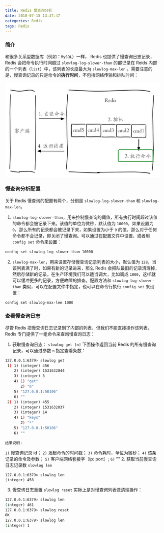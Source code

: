 ```yaml
---
title: Redis 慢查询分析
date: 2018-07-15 13:37:47
categories: Redis
tags: Redis
---
```


### 简介
和很多关系型数据库（例如：`MySQL`）一样， Redis 也提供了慢查询日志记录，Redis 会把命令执行时间超过 `slowlog-log-slower-than` 的都记录在 Reids 内部的一个列表（`list`）中，该列表的长度最大为 `slowlog-max-len` 。需要注意的是，慢查询记录的只是命令的**执行时间**，不包括网络传输和排队时间：

![Alt text](/images/redis-cmd-exec.png)

### 慢查询分析配置
关于 Redis 慢查询的配置有两个，分别是 `slowlog-log-slower-than` 和 `slowlog-max-len`。
1. `slowlog-log-slower-than`，用来控制慢查询的阈值，所有执行时间超过该值的命令都会被记录下来。该值的单位为微秒，默认值为 `10000`，如果设置为 `0`，那么所有的记录都会被记录下来，如果设置为小于 `0` 的值，那么对于任何命令都不会记录，即关闭了慢查询。可以通过在配置文件中设置，或者用 `config set` 命令来设置：
```bash
config set slowlog-log-slower-than 10000
```
2. `slowlog-max-len`，用来设置存储慢查询记录列表的大小，默认值为 `128`，当该列表满了时，如果有新的记录进来，那么 Redis 会把队最旧的记录清理掉，然后存储新的记录。在生产环境我们可以适当调大，比如调成 `1000`，这样就可以缓冲更多的记录，方便故障的排查。配置方法和 `slowlog-log-slower-than` 类似，可以在配置文件中指定，也可以在命令行执行 `config set` 来设置：
```bash
config set slowlog-max-len 1000
```

### 查看慢查询日志
尽管 Redis 把慢查询日志记录到了内部的列表，但我们不能直接操作该列表，Redis 专门提供了一组命令来查询慢查询日志：
1. 获取慢查询日志：
`slowlog get [n]`
下面操作返回当前 Redis 的所有慢查询记录，可以通过参数 `n` 指定查看条数：
```bash
127.0.0.1:6379> slowlog get
 1) 1) (integer) 456
    2) (integer) 1531632044
    3) (integer) 3
    4) 1) "get"
       2) "m"
    5) "127.0.0.1:50106"
    6) ""
 2) 1) (integer) 455
    2) (integer) 1531632037
    3) (integer) 14
    4) 1) "keys"
       2) "*"
    5) "127.0.0.1:50106"
    6) ""
```
	结果说明：
`1)` 慢查询记录 id；
`2)` 发起命令的时间戳；
`3)` 命令耗时，单位为微秒；
`4)` 该条记录的命令及参数；
`5)` 客户端网络套接字（ip: port）;
`6)` ""
2. 获取当前慢查询日志记录数
`slowlog len`
```
127.0.0.1:6379> slowlog len
(integer) 458
```
3. 慢查询日志重置
`slowlog reset`
实际上是对慢查询列表做清理操作：
```bash
127.0.0.1:6379> slowlog len
(integer) 461
127.0.0.1:6379> slowlog reset
OK
127.0.0.1:6379> slowlog len
(integer) 1
```

